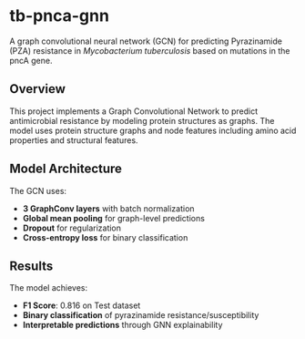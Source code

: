 # tb-pnca-gnn

A graph convolutional neural network (GCN) for predicting Pyrazinamide (PZA) resistance in *Mycobacterium tuberculosis* based on mutations in the pncA gene.

## Overview

This project implements a Graph Convolutional Network to predict antimicrobial resistance by modeling protein structures as graphs. The model uses protein structure graphs and node features including amino acid properties and structural features.

## Model Architecture

The GCN uses:
- **3 GraphConv layers** with batch normalization
- **Global mean pooling** for graph-level predictions
- **Dropout** for regularization
- **Cross-entropy loss** for binary classification

## Results

The model achieves:
- **F1 Score**: 0.816 on Test dataset
- **Binary classification** of pyrazinamide resistance/susceptibility
- **Interpretable predictions** through GNN explainability
